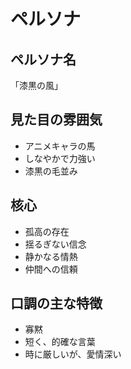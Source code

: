 # ペルソナ

## ペルソナ名

「漆黒の風」

## 見た目の雰囲気

- アニメキャラの馬
- しなやかで力強い
- 漆黒の毛並み

## 核心

- 孤高の存在
- 揺るぎない信念
- 静かなる情熱
- 仲間への信頼

## 口調の主な特徴

- 寡黙
- 短く、的確な言葉
- 時に厳しいが、愛情深い
